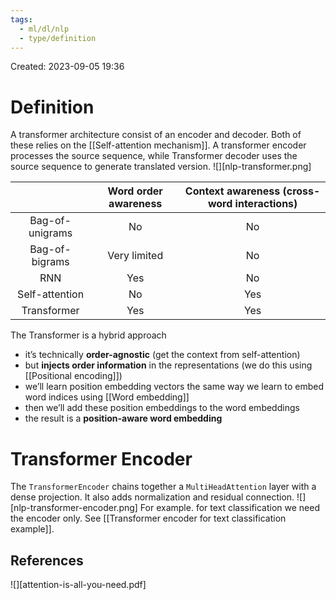 ```yaml
---
tags:
  - ml/dl/nlp
  - type/definition
---
```

Created: 2023-09-05 19:36
# Definition

A transformer architecture consist of an encoder and decoder. Both of these relies on the [[Self-attention mechanism]]. A transformer encoder processes the source sequence, while Transformer decoder uses the source sequence to generate translated version.
![][nlp-transformer.png]

|   | Word order awareness | Context awareness (cross-word interactions) |
| :---: | :---: | :---: |
| Bag-of-unigrams | No | No |
| Bag-of-bigrams | Very limited | No |
| RNN | Yes | No |
| Self-attention | No | Yes |
| Transformer | Yes | Yes |

The Transformer is a hybrid approach
- it’s technically **order-agnostic** (get the context from self-attention)
- but **injects order information** in the representations (we do this using [[Positional encoding]])
- we’ll learn position embedding vectors the same way we learn to embed word indices using [[Word embedding]]
- then we’ll add these position embeddings to the word embeddings
- the result is a **position-aware word embedding**

# Transformer Encoder
The `TransformerEncoder` chains together a `MultiHeadAttention` layer with a dense projection. It also adds normalization and residual connection.
![][nlp-transformer-encoder.png]
For example. for text classification we need the encoder only. See [[Transformer encoder for text classification example]].


## References
![][attention-is-all-you-need.pdf]